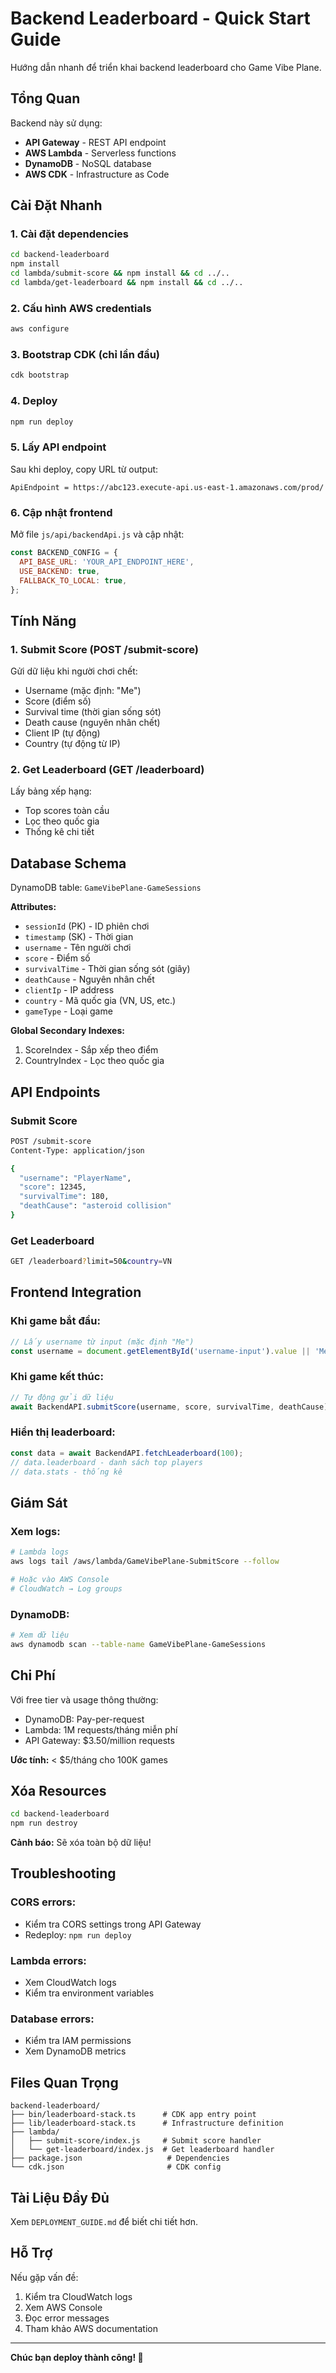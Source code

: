# Backend Leaderboard - Quick Start Guide

Hướng dẫn nhanh để triển khai backend leaderboard cho Game Vibe Plane.

## Tổng Quan

Backend này sử dụng:
- **API Gateway** - REST API endpoint
- **AWS Lambda** - Serverless functions
- **DynamoDB** - NoSQL database
- **AWS CDK** - Infrastructure as Code

## Cài Đặt Nhanh

### 1. Cài đặt dependencies

```bash
cd backend-leaderboard
npm install
cd lambda/submit-score && npm install && cd ../..
cd lambda/get-leaderboard && npm install && cd ../..
```

### 2. Cấu hình AWS credentials

```bash
aws configure
```

### 3. Bootstrap CDK (chỉ lần đầu)

```bash
cdk bootstrap
```

### 4. Deploy

```bash
npm run deploy
```

### 5. Lấy API endpoint

Sau khi deploy, copy URL từ output:
```
ApiEndpoint = https://abc123.execute-api.us-east-1.amazonaws.com/prod/
```

### 6. Cập nhật frontend

Mở file `js/api/backendApi.js` và cập nhật:

```javascript
const BACKEND_CONFIG = {
  API_BASE_URL: 'YOUR_API_ENDPOINT_HERE',
  USE_BACKEND: true,
  FALLBACK_TO_LOCAL: true,
};
```

## Tính Năng

### 1. Submit Score (POST /submit-score)

Gửi dữ liệu khi người chơi chết:
- Username (mặc định: "Me")
- Score (điểm số)
- Survival time (thời gian sống sót)
- Death cause (nguyên nhân chết)
- Client IP (tự động)
- Country (tự động từ IP)

### 2. Get Leaderboard (GET /leaderboard)

Lấy bảng xếp hạng:
- Top scores toàn cầu
- Lọc theo quốc gia
- Thống kê chi tiết

## Database Schema

DynamoDB table: `GameVibePlane-GameSessions`

**Attributes:**
- `sessionId` (PK) - ID phiên chơi
- `timestamp` (SK) - Thời gian
- `username` - Tên người chơi
- `score` - Điểm số
- `survivalTime` - Thời gian sống sót (giây)
- `deathCause` - Nguyên nhân chết
- `clientIp` - IP address
- `country` - Mã quốc gia (VN, US, etc.)
- `gameType` - Loại game

**Global Secondary Indexes:**
1. ScoreIndex - Sắp xếp theo điểm
2. CountryIndex - Lọc theo quốc gia

## API Endpoints

### Submit Score

```bash
POST /submit-score
Content-Type: application/json

{
  "username": "PlayerName",
  "score": 12345,
  "survivalTime": 180,
  "deathCause": "asteroid collision"
}
```

### Get Leaderboard

```bash
GET /leaderboard?limit=50&country=VN
```

## Frontend Integration

### Khi game bắt đầu:

```javascript
// Lấy username từ input (mặc định "Me")
const username = document.getElementById('username-input').value || 'Me';
```

### Khi game kết thúc:

```javascript
// Tự động gửi dữ liệu
await BackendAPI.submitScore(username, score, survivalTime, deathCause);
```

### Hiển thị leaderboard:

```javascript
const data = await BackendAPI.fetchLeaderboard(100);
// data.leaderboard - danh sách top players
// data.stats - thống kê
```

## Giám Sát

### Xem logs:

```bash
# Lambda logs
aws logs tail /aws/lambda/GameVibePlane-SubmitScore --follow

# Hoặc vào AWS Console
# CloudWatch → Log groups
```

### DynamoDB:

```bash
# Xem dữ liệu
aws dynamodb scan --table-name GameVibePlane-GameSessions
```

## Chi Phí

Với free tier và usage thông thường:
- DynamoDB: Pay-per-request
- Lambda: 1M requests/tháng miễn phí
- API Gateway: $3.50/million requests

**Ước tính:** < $5/tháng cho 100K games

## Xóa Resources

```bash
cd backend-leaderboard
npm run destroy
```

**Cảnh báo:** Sẽ xóa toàn bộ dữ liệu!

## Troubleshooting

### CORS errors:
- Kiểm tra CORS settings trong API Gateway
- Redeploy: `npm run deploy`

### Lambda errors:
- Xem CloudWatch logs
- Kiểm tra environment variables

### Database errors:
- Kiểm tra IAM permissions
- Xem DynamoDB metrics

## Files Quan Trọng

```
backend-leaderboard/
├── bin/leaderboard-stack.ts      # CDK app entry point
├── lib/leaderboard-stack.ts      # Infrastructure definition
├── lambda/
│   ├── submit-score/index.js     # Submit score handler
│   └── get-leaderboard/index.js  # Get leaderboard handler
├── package.json                   # Dependencies
└── cdk.json                       # CDK config
```

## Tài Liệu Đầy Đủ

Xem `DEPLOYMENT_GUIDE.md` để biết chi tiết hơn.

## Hỗ Trợ

Nếu gặp vấn đề:
1. Kiểm tra CloudWatch logs
2. Xem AWS Console
3. Đọc error messages
4. Tham khảo AWS documentation

---

**Chúc bạn deploy thành công! 🚀**
